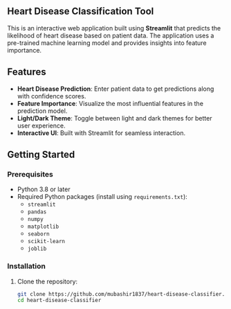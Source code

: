 ## Heart Disease Classification Tool

This is an interactive web application built using **Streamlit** that predicts the likelihood of heart disease based on patient data. The application uses a pre-trained machine learning model and provides insights into feature importance.

## Features
- **Heart Disease Prediction**: Enter patient data to get predictions along with confidence scores.
- **Feature Importance**: Visualize the most influential features in the prediction model.
- **Light/Dark Theme**: Toggle between light and dark themes for better user experience.
- **Interactive UI**: Built with Streamlit for seamless interaction.

## Getting Started

### Prerequisites
- Python 3.8 or later
- Required Python packages (install using `requirements.txt`):
  - `streamlit`
  - `pandas`
  - `numpy`
  - `matplotlib`
  - `seaborn`
  - `scikit-learn`
  - `joblib`

### Installation
1. Clone the repository:
   ```bash
   git clone https://github.com/mubashir1837/heart-disease-classifier.git
   cd heart-disease-classifier
